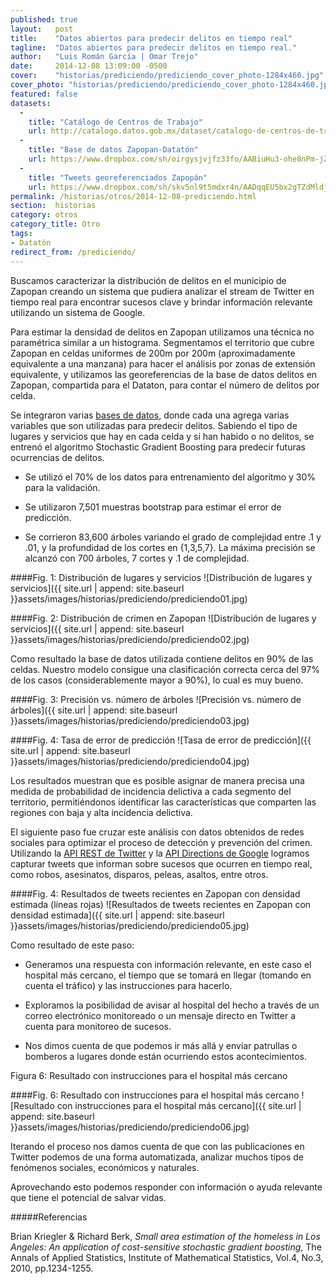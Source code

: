 ```yaml
---
published: true
layout:   post
title:    "Datos abiertos para predecir delitos en tiempo real"
tagline:  "Datos abiertos para predecir delitos en tiempo real."
author:   "Luis Román García | Omar Trejo"
date:     2014-12-08 13:09:00 -0500
cover:    "historias/prediciendo/prediciendo_cover_photo-1284x460.jpg"
cover_photo: "historias/prediciendo/prediciendo_cover_photo-1284x460.jpg"
featured: false
datasets:
  -
    title: "Catálogo de Centros de Trabajo"
    url: http://catalogo.datos.gob.mx/dataset/catalogo-de-centros-de-trabajo
  -
    title: "Base de datos Zapopan-Datatón"
    url: https://www.dropbox.com/sh/oirgysjvjfz33fo/AABiuHu3-ohe8nPm-jZFqQn4a
  -
    title: "Tweets georeferenciados Zapopán"
    url: https://www.dropbox.com/sh/skv5nl9t5mdxr4n/AADqqEU5bx2gTZdMldjdvLfVa
permalink: /historias/otros/2014-12-08-prediciendo.html
section:  historias
category: otros
category_title: Otro
tags:
- Datatón
redirect_from: /prediciendo/
---
```


Buscamos caracterizar la distribución de delitos en el municipio de Zapopan creando un sistema que pudiera analizar el stream de Twitter en tiempo real para encontrar sucesos clave y brindar información relevante utilizando un sistema de Google.

Para estimar la densidad de delitos en Zapopan utilizamos una técnica no paramétrica similar a un histograma. Segmentamos el territorio que cubre Zapopan en celdas uniformes de 200m por 200m (aproximadamente equivalente a una manzana) para hacer el análisis por zonas de extensión equivalente, y utilizamos las georeferencias de la base de datos delitos en Zapopan, compartida para el Dataton, para contar el número de delitos por celda.

Se integraron varias [bases de datos](http://dataton.datos.gob.mx "Página del Datatón en datos.gob.mx"), donde cada una agrega varias variables que son utilizadas para predecir delitos. Sabiendo el tipo de lugares y servicios que hay en cada celda y si han habido o no delitos, se entrenó el algoritmo Stochastic Gradient Boosting para predecir futuras ocurrencias de delitos.

- Se utilizó el 70% de los datos para entrenamiento del algoritmo y 30% para la validación. 

- Se utilizaron 7,501 muestras bootstrap para estimar el error de predicción.

- Se corrieron 83,600 árboles variando el grado de complejidad entre .1 y .01, y la profundidad de los cortes en {1,3,5,7}. La máxima precisión se alcanzó con 700 árboles, 7 cortes y .1 de complejidad.

####Fig. 1: Distribución de lugares y servicios
![Distribución de lugares y servicios]({{ site.url | append: site.baseurl }}assets/images/historias/prediciendo/prediciendo01.jpg)

####Fig. 2: Distribución de crimen en Zapopan
![Distribución de lugares y servicios]({{ site.url | append: site.baseurl }}assets/images/historias/prediciendo/prediciendo02.jpg)

Como resultado la base de datos utilizada contiene delitos en 90% de las celdas. Nuestro modelo consigue una clasificación correcta cerca del 97% de los casos (considerablemente mayor a 90%), lo cual es muy bueno.

####Fig. 3: Precisión vs. número de árboles
![Precisión vs. número de árboles]({{ site.url | append: site.baseurl }}assets/images/historias/prediciendo/prediciendo03.jpg)

####Fig. 4: Tasa de error de predicción
![Tasa de error de predicción]({{ site.url | append: site.baseurl }}assets/images/historias/prediciendo/prediciendo04.jpg)

Los resultados muestran que es posible asignar de manera precisa una medida de probabilidad de incidencia delictiva a cada segmento del territorio, permitiéndonos identificar las características que comparten las regiones con baja y alta incidencia delictiva. 

El siguiente paso fue cruzar este análisis con datos obtenidos de redes sociales para optimizar el proceso de detección y prevención del crimen. Utilizando la [API REST de Twitter](https://dev.twitter.com "Sitio para Desarrolladores de Twitter") y la [API Directions de Google](https://developers.google.com/maps/documentation/directions/ "Sitio de Direcciones de APIs de Google") logramos capturar tweets que informan sobre sucesos que ocurren en tiempo real, como robos, asesinatos, disparos, peleas, asaltos, entre otros. 

####Fig. 4: Resultados de tweets recientes en Zapopan con densidad estimada  (líneas rojas)
![Resultados de tweets recientes en Zapopan con densidad estimada]({{ site.url | append: site.baseurl }}assets/images/historias/prediciendo/prediciendo05.jpg)

Como resultado de este paso: 

- Generamos una respuesta con información relevante, en este caso el hospital más cercano, el tiempo que se tomará en llegar (tomando en cuenta el tráfico) y las instrucciones para hacerlo.

- Exploramos la posibilidad de avisar al hospital del hecho a través de un correo electrónico monitoreado o un mensaje directo en Twitter a cuenta para monitoreo de sucesos.

- Nos dimos cuenta de que podemos ir más allá y enviar patrullas o bomberos a lugares donde están ocurriendo estos acontecimientos. 

Figura 6: Resultado con instrucciones para el hospital más cercano  

####Fig. 6: Resultado con instrucciones para el hospital más cercano
![Resultado con instrucciones para el hospital más cercano]({{ site.url | append: site.baseurl }}assets/images/historias/prediciendo/prediciendo06.jpg)


Iterando el proceso nos damos cuenta de que con las publicaciones en Twitter podemos de una forma automatizada, analizar muchos tipos de fenómenos sociales, económicos y naturales.
 
Aprovechando esto podemos responder con información o ayuda relevante que tiene el potencial de salvar vidas.

#####Referencias

Brian Kriegler & Richard Berk, *Small area estimation of the homeless in Los Angeles: An application of cost-sensitive stochastic gradient boosting*, The Annals of Applied Statistics, Institute of Mathematical Statistics, Vol.4, No.3, 2010, pp.1234-1255.
